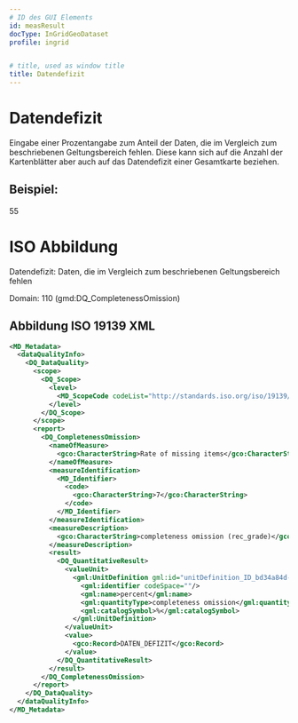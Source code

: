 ```yaml
---
# ID des GUI Elements
id: measResult
docType: InGridGeoDataset
profile: ingrid


# title, used as window title
title: Datendefizit
---
```


# Datendefizit

Eingabe einer Prozentangabe zum Anteil der Daten, die im Vergleich zum beschriebenen Geltungsbereich fehlen. Diese kann sich auf die Anzahl der Kartenblätter aber auch auf das Datendefizit einer Gesamtkarte beziehen.

## Beispiel:

55

# ISO Abbildung

Datendefizit: Daten, die im Vergleich zum beschriebenen Geltungsbereich fehlen

Domain: 110 (gmd:DQ_CompletenessOmission)

## Abbildung ISO 19139 XML

```XML
<MD_Metadata>
  <dataQualityInfo>
    <DQ_DataQuality>
      <scope>
        <DQ_Scope>
          <level>
            <MD_ScopeCode codeList="http://standards.iso.org/iso/19139/resources/gmxCodelists.xml#MD_ScopeCode" codeListValue="dataset"/>
          </level>
        </DQ_Scope>
      </scope>
      <report>
        <DQ_CompletenessOmission>
          <nameOfMeasure>
            <gco:CharacterString>Rate of missing items</gco:CharacterString>
          </nameOfMeasure>
          <measureIdentification>
            <MD_Identifier>
              <code>
                <gco:CharacterString>7</gco:CharacterString>
              </code>
            </MD_Identifier>
          </measureIdentification>
          <measureDescription>
            <gco:CharacterString>completeness omission (rec_grade)</gco:CharacterString>
          </measureDescription>
          <result>
            <DQ_QuantitativeResult>
              <valueUnit>
                <gml:UnitDefinition gml:id="unitDefinition_ID_bd34a84d-c3aa-44ff-9b6b-e9d8c18efbae">
                  <gml:identifier codeSpace=""/>
                  <gml:name>percent</gml:name>
                  <gml:quantityType>completeness omission</gml:quantityType>
                  <gml:catalogSymbol>%</gml:catalogSymbol>
                </gml:UnitDefinition>
              </valueUnit>
              <value>
                <gco:Record>DATEN_DEFIZIT</gco:Record>
              </value>
            </DQ_QuantitativeResult>
          </result>
        </DQ_CompletenessOmission>
      </report>
    </DQ_DataQuality>
  </dataQualityInfo>
</MD_Metadata>
```
